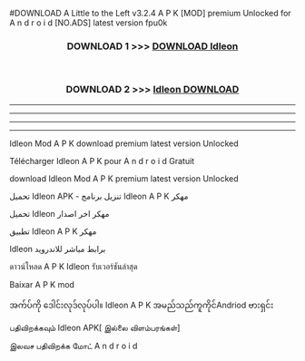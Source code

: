 #DOWNLOAD A Little to the Left v3.2.4 A P K [MOD] premium Unlocked for A n d r o i d [NO.ADS] latest version fpu0k 



<div align="center">

<h3>DOWNLOAD 1 >>> <a href="https://getmod1.web.app/?judule=Btd Battles">DOWNLOAD Idleon </a></h3><br>

<h3>DOWNLOAD 2 >>> <a href="https://getmod1.web.app/?judule=Btd Battles">Idleon  DOWNLOAD </a></h3>

</div>


----------------------------------------------------------

----------------------------------------------------------

----------------------------------------------------------

----------------------------------------------------------


Idleon  Mod A P K download premium latest version Unlocked

Télécharger Idleon  A P K pour A n d r o i d Gratuit

download Idleon  Mod A P K premium latest version Unlocked

تحميل Idleon  APK - تنزيل برنامج Idleon  A P K مهكر

تحميل Idleon  مهكر اخر اصدار

تطبيق Idleon  A P K مهكر

Idleon  برابط مباشر للاندرويد

ดาวน์โหลด A P K Idleon  รับเวอร์ชันล่าสุด

Baixar A P K mod

အက်ပ်ကို ဒေါင်းလုဒ်လုပ်ပါ။ Idleon  A P K အမည်သည်ကူကိုင်Andriod ဗားရှင်း

பதிவிறக்கவும் Idleon  APK[ இல்லை விளம்பரங்கள்] 
 
இலவச பதிவிறக்க மோட் A n d r o i d



